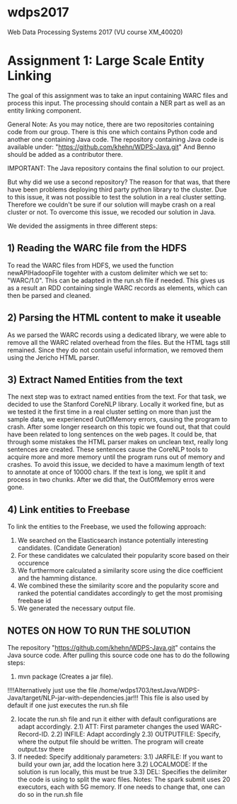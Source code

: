 # wdps2017
Web Data Processing Systems 2017 (VU course XM_40020)

# Assignment 1: Large Scale Entity Linking
The goal of this assignment was to take an input containing WARC files and process this input. The processing should contain a NER part as well as an entity linking component.

General Note: As you may notice, there are two repositories containing code from our group. 
There is this one which contains Python code and another one containing Java code.
The repository containing Java code is available under: "https://github.com/khehn/WDPS-Java.git"
And Benno should be added as a contributor there. 

IMPORTANT: The Java repository contains the final solution to our project.

But why did we use a second repository?
The reason for that was, that there have been problems deploying third party python library to the cluster. Due to this issue, it was not possible to test the solution in a real cluster setting. Therefore we couldn't be sure if our solution will maybe crash on a real cluster or not. 
To overcome this issue, we recoded our solution in Java.

We devided the assigments in three different steps:

## 1) Reading the WARC file from the HDFS
To read the WARC files from HDFS, we used the function newAPIHadoopFile togehter with a custom delimiter which we set to: "WARC/1.0". This can be adapted in the run.sh file if needed. This gives us as a result an RDD containing single WARC records as elements, which can then be parsed and cleaned. 
## 2) Parsing the HTML content to make it useable
As we parsed the WARC records using a dedicated library, we were able to remove all the WARC related overhead from the files. But the HTML tags still remained. Since they do not contain useful information, we removed them using the Jericho HTML parser.
## 3) Extract Named Entities from the text
The next step was to extract named entities from the text. For that task, we decided to use the Stanford CoreNLP library. Locally it worked fine, but as we tested it the first time in a real cluster setting on more than just the sample data, we experienced OutOfMemory errors, causing the program to crash. After some longer research on this topic we found out, that that could have been related to long sentences on the web pages. It could be, that through some mistakes the HTML parser makes on unclean text, really long sentences are created. These sentences cause the CoreNLP tools to acquire more and more memory until the program runs out of memory and crashes. To avoid this issue, we decided to have a maximum length of text to annotate at once of 10000 chars. If the text is long, we split it and process in two chunks. 
After we did that, the OutOfMemory erros were gone.
## 4) Link entities to Freebase
To link the entities to the Freebase, we used the following approach:
  1) We searched on the Elasticsearch instance potentially interesting candidates. (Candidate Generation)
  2) For these candidates we calculated their popularity score based on their occurence
  3) We furthermore calculated a similarity score using the dice coefficient and the hamming distance.
  4) We combined these the similarity score and the popularity score and ranked the potential candidates accordingly to get
     the most promising freebase id
  5) We generated the necessary output file.

## NOTES ON HOW TO RUN THE SOLUTION
The repository "https://github.com/khehn/WDPS-Java.git" contains the Java source code. After pulling this source code one has to do the following steps:
1) mvn package (Creates a jar file). 

!!!!Alternatively just use the file /home/wdps1703/testJava/WDPS-Java/target/NLP-jar-with-dependencies.jar!!!
This file is also used by default if one just executes the run.sh file

2) locate the run.sh file and run it either with default configurations are adapt accordingly.
  2.1) ATT: First parameter changes the used WARC-Record-ID.
  2.2) INFILE: Adapt accordingly
  2.3) OUTPUTFILE: Specify, where the output file should be written. The program will create output.tsv there
3) If needed: Specify additionaly parameters:
  3.1) JARFILE: If you want to build your own jar, add the location here
  3.2) LOCALMODE: If the solution is run locally, this must be true
  3.3) DEL: Specifies the delimiter the code is using to split the warc files.
Notes: The spark submit uses 20 executors, each with 5G memory. If one needs to change that, one can do so in the run.sh file
